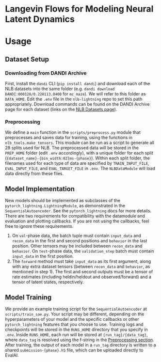 # Langevin Flows for Modeling Neural Latent Dynamics


# Usage

## Dataset Setup
### Downloading from DANDI Archive
First, install the `dandi` CLI (`pip install dandi`) and download each of the NLB datasets into the same folder (e.g. `dandi download DANDI:000128/0.220113.0400` for `mc_maze`). We will refer to this folder as `DATA_HOME`. Edit the `.env` file in the `nlb-lightning` repo to set this path appropriately. Download commands can be found on the DANDI Archive page for each dataset (links on the [NLB Datasets page](https://neurallatents.github.io/datasets)).

### Preprocessing
We define a `main` function in the `scripts/preprocess.py` module that preprocesses and saves data for training, using the functions in `nlb_tools.make_tensors`. This module can be run as a script to generate all 28 splits used for NLB. The preprocessed data will be stored in the `PREP_HOME` folder (edit `.env` accordingly), with a unique folder for each split (`{dataset_name}-{bin_width:02}ms-{phase}`). Within each split folder, the filenames used for each type of data are specified by `TRAIN_INPUT_FILE`, `EVAL_INPUT_FILE`, and `EVAL_TARGET_FILE` in `.env`. The `NLBDataModule` will load data directly from these files.

## Model Implementation
New models should be implemented as subclasses of the `pytorch_lightning.LightningModule`, as demonstrated in the `SequentialAutoencoder`. See the `pytorch_lightning` docs for more details. There are two requirements for compatibility with the datamodule and evaluation and plotting callbacks. If you are not using the callbacks, feel free to ignore these requirements.

1. On `val`-phase data, the batch tuple must contain `input_data` and `recon_data` in the first and second positions and `behavior` in the last position. Other tensors may be included between `recon_data` and `behavior`. On `test`-phase data, the `validation_step` batch must contain `input_data` in the first position.
2. The `forward` method must take `input_data` as its first argument, along with any extra dataset tensors (between `recon_data` and `behavior`, as mentioned in step 1). The first and second outputs must be a tensor of rate estimates (including heldin/heldout and observed/forward) and a tensor of latent states, respectively.

## Model Training
We provide an example training script for the `SequentialAutoencoder` at `scripts/train_sae.py`. Your script may be different, depending on the hyperparameters of your model and the specific callbacks or other `pytorch_lightning` features that you choose to use. Training logs and checkpoints will be stored in the `RUNS_HOME` directory that you specify in `.env`. Inside `RUNS_HOME`, each run will be stored at `{run_tag}/{data_tag}`, where `data_tag` is resolved using the f-string in the [Preprocessing section](#preprocessing). After training, the output of each model in a `run_tag` directory is written to a shared `submission-{phase}.h5` file, which can be uploaded directly to EvalAI.
